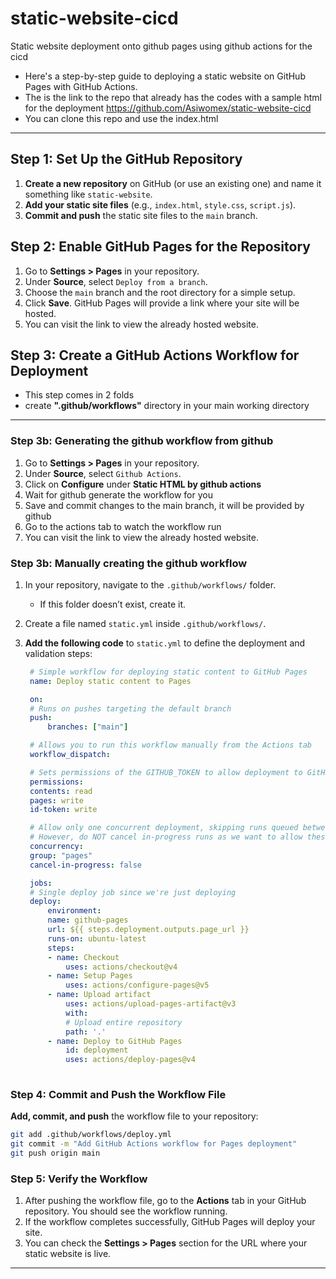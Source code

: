 # static-website-cicd
Static website deployment onto github pages using github actions for the cicd

- Here's a step-by-step guide to deploying a static website on GitHub Pages with GitHub Actions. 
- The is the link to the repo that already has the codes with a sample html for the deployment https://github.com/Asiwomex/static-website-cicd
- You can clone this repo and use the index.html

---

## Step 1: Set Up the GitHub Repository

1. **Create a new repository** on GitHub (or use an existing one) and name it something like `static-website`.
2. **Add your static site files** (e.g., `index.html`, `style.css`, `script.js`).
3. **Commit and push** the static site files to the `main` branch.

## Step 2: Enable GitHub Pages for the Repository

1. Go to **Settings > Pages** in your repository.
2. Under **Source**, select `Deploy from a branch`.
3. Choose the `main` branch and the root directory for a simple setup.
4. Click **Save**. GitHub Pages will provide a link where your site will be hosted.
5. You can visit the link to view the already hosted website.

## Step 3: Create a GitHub Actions Workflow for Deployment

- This step comes in 2 folds
- create **".github/workflows"** directory in your main working directory
---

### Step 3b: Generating the github workflow from github

1. Go to **Settings > Pages** in your repository.
2. Under **Source**, select `Github Actions`.
3. Click on **Configure** under **Static HTML by github actions**
4. Wait for github generate the workflow for you
5. Save and commit changes to the main branch, it will be provided by github
6. Go to the actions tab to watch the workflow run
7. You can visit the link to view the already hosted website.

### Step 3b: Manually creating the github workflow

1. In your repository, navigate to the `.github/workflows/` folder.
   - If this folder doesn’t exist, create it.
2. Create a file named `static.yml` inside `.github/workflows/`.

3. **Add the following code** to `static.yml` to define the deployment and validation steps:

   ```yaml
    # Simple workflow for deploying static content to GitHub Pages
    name: Deploy static content to Pages

    on:
    # Runs on pushes targeting the default branch
    push:
        branches: ["main"]

    # Allows you to run this workflow manually from the Actions tab
    workflow_dispatch:

    # Sets permissions of the GITHUB_TOKEN to allow deployment to GitHub Pages
    permissions:
    contents: read
    pages: write
    id-token: write

    # Allow only one concurrent deployment, skipping runs queued between the run in-progress and latest queued.
    # However, do NOT cancel in-progress runs as we want to allow these production deployments to complete.
    concurrency:
    group: "pages"
    cancel-in-progress: false

    jobs:
    # Single deploy job since we're just deploying
    deploy:
        environment:
        name: github-pages
        url: ${{ steps.deployment.outputs.page_url }}
        runs-on: ubuntu-latest
        steps:
        - name: Checkout
            uses: actions/checkout@v4
        - name: Setup Pages
            uses: actions/configure-pages@v5
        - name: Upload artifact
            uses: actions/upload-pages-artifact@v3
            with:
            # Upload entire repository
            path: '.'
        - name: Deploy to GitHub Pages
            id: deployment
            uses: actions/deploy-pages@v4
       
   ```


### Step 4: Commit and Push the Workflow File

**Add, commit, and push** the workflow file to your repository:

   ```bash
   git add .github/workflows/deploy.yml
   git commit -m "Add GitHub Actions workflow for Pages deployment"
   git push origin main
   ```

### Step 5: Verify the Workflow

1. After pushing the workflow file, go to the **Actions** tab in your GitHub repository. You should see the workflow running.
2. If the workflow completes successfully, GitHub Pages will deploy your site.
3. You can check the **Settings > Pages** section for the URL where your static website is live.

---

